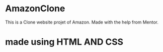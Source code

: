 # AmazonClone

This is a Clone website projet of Amazon.
Made with the help from Mentor.
# made using HTML AND CSS
